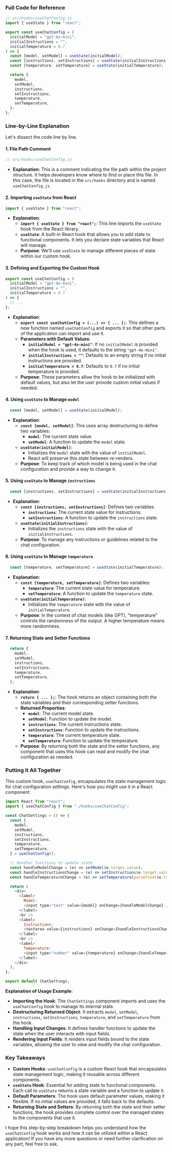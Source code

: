 ### Full Code for Reference

```javascript
// src/hooks/useChatConfig.js
import { useState } from "react";

export const useChatConfig = (
  initialModel = "gpt-4o-mini",
  initialInstructions = "",
  initialTemperature = 0.7
) => {
  const [model, setModel] = useState(initialModel);
  const [instructions, setInstructions] = useState(initialInstructions);
  const [temperature, setTemperature] = useState(initialTemperature);

  return {
    model,
    setModel,
    instructions,
    setInstructions,
    temperature,
    setTemperature,
  };
};
```

### Line-by-Line Explanation

Let's dissect the code line by line.

#### 1. File Path Comment

```javascript
// src/hooks/useChatConfig.js
```

- **Explanation**: This is a comment indicating the file path within the project structure. It helps developers know where to find or place this file. In this case, the file is located in the `src/hooks` directory and is named `useChatConfig.js`.

#### 2. Importing `useState` from React

```javascript
import { useState } from "react";
```

- **Explanation**:
  - **`import { useState } from "react";`**: This line imports the `useState` hook from the React library.
  - **`useState`**: A built-in React hook that allows you to add state to functional components. It lets you declare state variables that React will manage.
  - **Purpose**: We'll use `useState` to manage different pieces of state within our custom hook.

#### 3. Defining and Exporting the Custom Hook

```javascript
export const useChatConfig = (
  initialModel = "gpt-4o-mini",
  initialInstructions = "",
  initialTemperature = 0.7
) => {
  // ...
};
```

- **Explanation**:
  - **`export const useChatConfig = (...) => { ... };`**: This defines a new function named `useChatConfig` and exports it so that other parts of the application can import and use it.
  - **Parameters with Default Values**:
    - **`initialModel = "gpt-4o-mini"`**: If no `initialModel` is provided when the hook is used, it defaults to the string `"gpt-4o-mini"`.
    - **`initialInstructions = ""`**: Defaults to an empty string if no initial instructions are provided.
    - **`initialTemperature = 0.7`**: Defaults to `0.7` if no initial temperature is provided.
  - **Purpose**: These parameters allow the hook to be initialized with default values, but also let the user provide custom initial values if needed.

#### 4. Using `useState` to Manage `model`

```javascript
  const [model, setModel] = useState(initialModel);
```

- **Explanation**:
  - **`const [model, setModel]`**: This uses array destructuring to define two variables:
    - **`model`**: The current state value.
    - **`setModel`**: A function to update the `model` state.
  - **`useState(initialModel)`**:
    - Initializes the `model` state with the value of `initialModel`.
    - React will preserve this state between re-renders.
  - **Purpose**: To keep track of which model is being used in the chat configuration and provide a way to change it.

#### 5. Using `useState` to Manage `instructions`

```javascript
  const [instructions, setInstructions] = useState(initialInstructions);
```

- **Explanation**:
  - **`const [instructions, setInstructions]`**: Defines two variables:
    - **`instructions`**: The current state value for instructions.
    - **`setInstructions`**: A function to update the `instructions` state.
  - **`useState(initialInstructions)`**:
    - Initializes the `instructions` state with the value of `initialInstructions`.
  - **Purpose**: To manage any instructions or guidelines related to the chat configuration.

#### 6. Using `useState` to Manage `temperature`

```javascript
  const [temperature, setTemperature] = useState(initialTemperature);
```

- **Explanation**:
  - **`const [temperature, setTemperature]`**: Defines two variables:
    - **`temperature`**: The current state value for temperature.
    - **`setTemperature`**: A function to update the `temperature` state.
  - **`useState(initialTemperature)`**:
    - Initializes the `temperature` state with the value of `initialTemperature`.
  - **Purpose**: In the context of chat models (like GPT), "temperature" controls the randomness of the output. A higher temperature means more randomness.

#### 7. Returning State and Setter Functions

```javascript
  return {
    model,
    setModel,
    instructions,
    setInstructions,
    temperature,
    setTemperature,
  };
```

- **Explanation**:
  - **`return { ... };`**: The hook returns an object containing both the state variables and their corresponding setter functions.
  - **Returned Properties**:
    - **`model`**: The current model state.
    - **`setModel`**: Function to update the model.
    - **`instructions`**: The current instructions state.
    - **`setInstructions`**: Function to update the instructions.
    - **`temperature`**: The current temperature state.
    - **`setTemperature`**: Function to update the temperature.
  - **Purpose**: By returning both the state and the setter functions, any component that uses this hook can read and modify the chat configuration as needed.

### Putting It All Together

This custom hook, `useChatConfig`, encapsulates the state management logic for chat configuration settings. Here's how you might use it in a React component:

```javascript
import React from "react";
import { useChatConfig } from "./hooks/useChatConfig";

const ChatSettings = () => {
  const {
    model,
    setModel,
    instructions,
    setInstructions,
    temperature,
    setTemperature,
  } = useChatConfig();

  // Handler functions to update state
  const handleModelChange = (e) => setModel(e.target.value);
  const handleInstructionsChange = (e) => setInstructions(e.target.value);
  const handleTemperatureChange = (e) => setTemperature(parseFloat(e.target.value));

  return (
    <div>
      <label>
        Model:
        <input type="text" value={model} onChange={handleModelChange} />
      </label>
      <br />
      <label>
        Instructions:
        <textarea value={instructions} onChange={handleInstructionsChange} />
      </label>
      <br />
      <label>
        Temperature:
        <input type="number" value={temperature} onChange={handleTemperatureChange} step="0.1" />
      </label>
    </div>
  );
};

export default ChatSettings;
```

**Explanation of Usage Example**:
- **Importing the Hook**: The `ChatSettings` component imports and uses the `useChatConfig` hook to manage its internal state.
- **Destructuring Returned Object**: It extracts `model`, `setModel`, `instructions`, `setInstructions`, `temperature`, and `setTemperature` from the hook.
- **Handling Input Changes**: It defines handler functions to update the state when the user interacts with input fields.
- **Rendering Input Fields**: It renders input fields bound to the state variables, allowing the user to view and modify the chat configuration.

### Key Takeaways

- **Custom Hooks**: `useChatConfig` is a custom React hook that encapsulates state management logic, making it reusable across different components.
- **`useState` Hook**: Essential for adding state to functional components. Each call to `useState` returns a state variable and a function to update it.
- **Default Parameters**: The hook uses default parameter values, making it flexible. If no initial values are provided, it falls back to the defaults.
- **Returning State and Setters**: By returning both the state and their setter functions, the hook provides complete control over the managed states to the components that use it.

I hope this step-by-step breakdown helps you understand how the `useChatConfig` hook works and how it can be utilized within a React application! If you have any more questions or need further clarification on any part, feel free to ask.